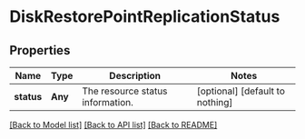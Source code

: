 # DiskRestorePointReplicationStatus


## Properties
Name | Type | Description | Notes
------------ | ------------- | ------------- | -------------
**status** | **Any** | The resource status information. | [optional] [default to nothing]


[[Back to Model list]](../README.md#models) [[Back to API list]](../README.md#api-endpoints) [[Back to README]](../README.md)


